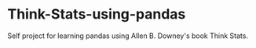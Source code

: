 # Think-Stats-using-pandas
Self project for learning pandas using Allen B. Downey's book Think Stats.
